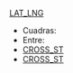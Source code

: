 [LAT_LNG](https://www.google.com/maps/@LAT_LNG,18.42z)

- Cuadras: 
- Entre:
 - [CROSS_ST]()
 - [CROSS_ST]()
